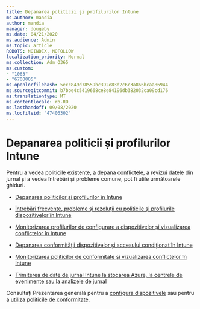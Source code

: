 ```yaml
---
title: Depanarea politicii și profilurilor Intune
ms.author: mandia
author: mandia
manager: dougeby
ms.date: 04/21/2020
ms.audience: Admin
ms.topic: article
ROBOTS: NOINDEX, NOFOLLOW
localization_priority: Normal
ms.collection: Adm_O365
ms.custom:
- "1063"
- "6700005"
ms.openlocfilehash: 5ecc849d78559bc392e83d2c6c3a866bcaa86944
ms.sourcegitcommit: b7bbe4c5419668ce8e84196db382032ca09cd176
ms.translationtype: MT
ms.contentlocale: ro-RO
ms.lasthandoff: 09/08/2020
ms.locfileid: "47406302"
---
```

# <a name="troubleshooting-intune-policy-and-profiles"></a>Depanarea politicii și profilurilor Intune

Pentru a vedea politicile existente, a depana conflictele, a revizui datele din jurnal și a vedea întrebări și probleme comune, pot fi utile următoarele ghiduri.

- [Depanarea politicilor și profilurilor în Intune](https://docs.microsoft.com/mem/intune/configuration/troubleshoot-policies-in-microsoft-intune)

- [Întrebări frecvente, probleme și rezoluții cu politicile și profilurile dispozitivelor în Intune](https://docs.microsoft.com/intune/device-profile-troubleshoot)

- [Monitorizarea profilurilor de configurare a dispozitivelor și vizualizarea conflictelor în Intune](https://docs.microsoft.com/intune/device-profile-monitor)

- [Depanarea conformității dispozitivelor și accesului condiționat în Intune](https://docs.microsoft.com/intune/troubleshoot-conditional-access)

- [Monitorizarea politicilor de conformitate și vizualizarea conflictelor în Intune](https://docs.microsoft.com/intune/compliance-policy-monitor)

- [Trimiterea de date de jurnal Intune la stocarea Azure, la centrele de evenimente sau la analizele de jurnal](https://docs.microsoft.com/intune/review-logs-using-azure-monitor)

Consultați Prezentarea generală pentru a [configura dispozitivele](https://docs.microsoft.com/intune/device-profiles) sau pentru a [utiliza politicile de conformitate](https://docs.microsoft.com/intune/device-compliance-get-started).